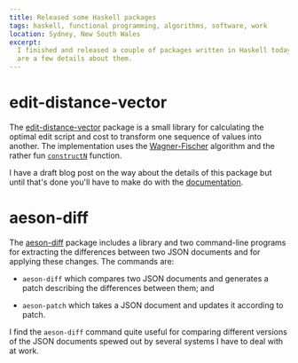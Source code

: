 ```yaml
---
title: Released some Haskell packages
tags: haskell, functional programming, algorithms, software, work
location: Sydney, New South Wales
excerpt: 
  I finished and released a couple of packages written in Haskell today. Here
  are a few details about them.
---
```


# edit-distance-vector

The [edit-distance-vector][1] package is a small library for calculating the
optimal edit script and cost to transform one sequence of values into another.
The implementation uses the [Wagner-Fischer][2] algorithm and the rather fun 
[`constructN`][3] function.

I have a draft blog post on the way about the details of this package but until
that's done you'll have to make do with the [documentation][4].

[1]: https://hackage.haskell.org/package/edit-distance-vector
[2]: https://en.wikipedia.org/wiki/Wagner–Fischer_algorithm
[3]: https://hackage.haskell.org/package/vector/docs/Data-Vector.html#v:constructN
[4]: https://hackage.haskell.org/package/edit-distance-vector-1.0/docs/Data-Vector-Distance.html

# aeson-diff

The [aeson-diff][5] package includes a library and two command-line programs
for extracting the differences between two JSON documents and for applying
these changes. The commands are:

- `aeson-diff` which compares two JSON documents and generates a patch
  describing the differences between them; and

- `aeson-patch` which takes a JSON document and updates it according to patch.

I find the `aeson-diff` command quite useful for comparing different versions
of the  JSON documents spewed out by several systems I have to deal with at
work.

[5]: https://hackage.haskell.org/package/aeson-diff

